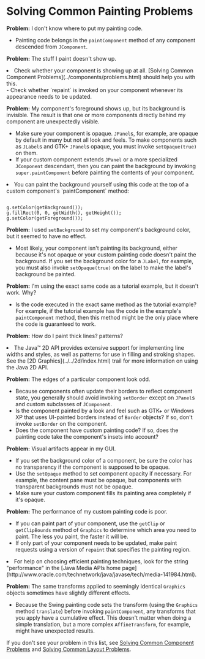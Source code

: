 
# Solving Common Painting Problems

**Problem:** I don't know where to put my painting code.

- Painting code belongs in the `paintComponent` method of any component descended from `JComponent`.

**Problem:** The stuff I paint doesn't show up.

<li>Check whether your component is showing up at all. 
[Solving Common Component Problems](../components/problems.html) should help you with this.</li>
- Check whether `repaint` is invoked on your component whenever its appearance needs to be updated.

**Problem:** My component's foreground shows up, but its background is invisible. The result is that one or more components directly behind my component are unexpectedly visible.

- Make sure your component is opaque. `JPanel`s, for example, are opaque by default in many but not all look and feels. To make components such as `JLabel`s and GTK+ `JPanel`s opaque, you must invoke `setOpaque(true)` on them.
- If your custom component extends `JPanel` or a more specialized `JComponent` descendant, then you can paint the background by invoking `super.paintComponent` before painting the contents of your component.
<li>You can paint the background yourself using this code at the top of a custom component's `paintComponent` method:
<pre><code>
g.setColor(getBackground());
g.fillRect(0, 0, getWidth(), getHeight());
g.setColor(getForeground());
</code></pre>
</li>

**Problem:** I used `setBackground` to set my component's background color, but it seemed to have no effect.

- Most likely, your component isn't painting its background, either because it's not opaque or your custom painting code doesn't paint the background. If you set the background color for a `JLabel`, for example, you must also invoke `setOpaque(true)` on the label to make the label's background be painted.

**Problem:** I'm using the exact same code as a tutorial example, but it doesn't work. Why?

- Is the code executed in the exact same method as the tutorial example? For example, if the tutorial example has the code in the example's `paintComponent` method, then this method might be the only place where the code is guaranteed to work.

**Problem:** How do I paint thick lines? patterns?

<li>The Java&#8482; 2D API provides extensive support for implementing line widths and styles, as well as patterns for use in filling and stroking shapes. See the 
[2D Graphics](../../2d/index.html) trail for more information on using the Java 2D API.</li>

**Problem:** The edges of a particular component look odd.

- Because components often update their borders to reflect component state, you generally should avoid invoking `setBorder` except on `JPanel`s and custom subclasses of `JComponent`.
- Is the component painted by a look and feel such as GTK+ or Windows XP that uses UI-painted borders instead of `Border` objects? If so, don't invoke `setBorder` on the component.
- Does the component have custom painting code? If so, does the painting code take the component's insets into account?

**Problem:** Visual artifacts appear in my GUI.

- If you set the background color of a component, be sure the color has no transparency if the component is supposed to be opaque.
- Use the `setOpaque` method to set component opacity if necessary. For example, the content pane must be opaque, but components with transparent backgrounds must not be opaque.
- Make sure your custom component fills its painting area completely if it's opaque.

**Problem:** The performance of my custom painting code is poor.

- If you can paint part of your component, use the `getClip` or `getClipBounds` method of `Graphics` to determine which area you need to paint. The less you paint, the faster it will be.
- If only part of your component needs to be updated, make paint requests using a version of `repaint` that specifies the painting region.
<li>For help on choosing efficient painting techniques, look for the string "performance" in the 
[Java Media APIs home page](http://www.oracle.com/technetwork/java/javase/tech/media-141984.html).</li>

**Problem:** The same transforms applied to seemingly identical `Graphics` objects sometimes have slightly different effects.

- Because the Swing painting code sets the transform (using the `Graphics` method `translate`) before invoking `paintComponent`, any transforms that you apply have a cumulative effect. This doesn't matter when doing a simple translation, but a more complex `AffineTransform`, for example, might have unexpected results.

If you don't see your problem in this list, see 
[Solving Common Component Problems](../components/problems.html) and 
[Solving Common Layout Problems](../layout/problems.html).
